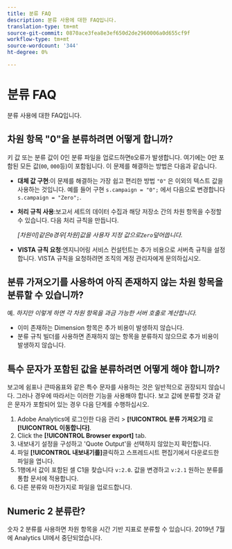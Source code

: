 ```yaml
---
title: 분류 FAQ
description: 분류 사용에 대한 FAQ입니다.
translation-type: tm+mt
source-git-commit: 0870ace3fea8e3ef650d2de2960006a0d655cf9f
workflow-type: tm+mt
source-wordcount: '344'
ht-degree: 0%

---
```



# 분류 FAQ

분류 사용에 대한 FAQ입니다.

## 차원 항목 &quot;0&quot;을 분류하려면 어떻게 합니까?

키 값 또는 분류 값이 0인 분류 파일을 업로드하면`0`오류가 발생합니다. 여기에는 0만 포함된 모든 값(`00`, `000`등)이 포함됩니다. 이 문제를 해결하는 방법은 다음과 같습니다.

* **대체 값 구현**:이 문제를 해결하는 가장 쉽고 편리한 방법 `"0"` 은 이외의 텍스트 값을 사용하는 것입니다. 예를 들어 구현 `s.campaign = "0";` 에서 다음으로 변경합니다 `s.campaign = "Zero";`.

* **처리 규칙 사용**:보고서 세트의 데이터 수집과 해당 저장소 간의 차원 항목을 수정할 수 있습니다. 다음 처리 규칙을 만듭니다.

   *[차원이]같은`0`경우[차원]값을 사용자 지정 값으로`Zero`덮어씁니다.*

* **VISTA 규칙 요청**:엔지니어링 서비스 컨설턴트는 추가 비용으로 서버측 규칙을 설정합니다. VISTA 규칙을 요청하려면 조직의 계정 관리자에게 문의하십시오.

## 분류 가져오기를 사용하여 아직 존재하지 않는 차원 항목을 분류할 수 있습니까?

예. *하지만 이렇게 하면 각 차원 항목을 과금 가능한 서버 호출로 계산합니다.*

* 이미 존재하는 Dimension 항목은 추가 비용이 발생하지 않습니다.
* 분류 규칙 빌더를 사용하면 존재하지 않는 항목을 분류하지 않으므로 추가 비용이 발생하지 않습니다.

## 특수 문자가 포함된 값을 분류하려면 어떻게 해야 합니까?

보고에 쉼표나 큰따옴표와 같은 특수 문자를 사용하는 것은 일반적으로 권장되지 않습니다. 그러나 경우에 따라서는 이러한 기능을 사용해야 합니다. 보고 값에 분류할 것과 같은 문자가 포함되어 있는 경우 다음 단계를 수행하십시오.

1. Adobe Analytics에 로그인한 다음 관리 > **[!UICONTROL 분류 가져오기]** 로 **[!UICONTROL 이동합니다]**.
2. Click the **[!UICONTROL Browser export]** tab.
3. 내보내기 설정을 구성하고 &#39;Quote Output&#39;을 선택하지 않았는지 확인합니다.
4. 파일 **[!UICONTROL 내보내기를]**&#x200B;클릭하고 스프레드시트 편집기에서 다운로드한 파일을 엽니다.
5. 1행에서 값이 포함된 셀 C1을 찾습니다 `v:2.0`. 값을 변경하고 `v:2.1` 원하는 분류를 통합 문서에 적용합니다.
6. 다른 분류와 마찬가지로 파일을 업로드합니다.

## Numeric 2 분류란?

숫자 2 분류를 사용하면 차원 항목을 시간 기반 지표로 분류할 수 있습니다. 2019년 7월에 Analytics UI에서 중단되었습니다.

